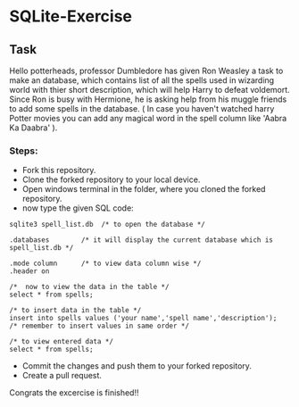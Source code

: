 # SQLite-Exercise
## Task
Hello potterheads, professor Dumbledore has given Ron Weasley a task to make an database, which contains list of all the spells used in wizarding world with thier short description, which will help Harry to defeat voldemort. Since Ron is busy with Hermione, he is asking help from his muggle friends to add some spells in the database. ( In case you haven't watched harry Potter movies you can add any magical word in the spell column like 
'Aabra Ka Daabra' ).
### Steps:
* Fork this repository.
* Clone the forked repository to your local device.
* Open windows terminal in the folder, where you cloned the forked repository.
* now type the given SQL code:
```
sqlite3 spell_list.db  /* to open the database */

.databases        /* it will display the current database which is spell_list.db */

.mode column      /* to view data column wise */
.header on 

/*  now to view the data in the table */
select * from spells;

/* to insert data in the table */
insert into spells values ('your name','spell name','description');
/* remember to insert values in same order */

/* to view entered data */
select * from spells;
```
* Commit the changes and push them to your forked repository.
* Create a pull request.

Congrats the excercise is finished!!
